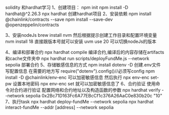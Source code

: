 solidity 和hardhat学习
1、创建项目：
npm init
npm install -D hardhat@^2.26.3
npx hardhat 创建hardhat项目
2、安装依赖
npm install @chainlink/contracts --save
npm install --save-dev @openzeppelin/contracts

3、安装nodeJs
brew install nvm  然后根据提示创建工作目录和配置环境变量
nvm install 18 直接跟版本号就可以安装
uvm use 20  可以切换nodeJs的版本

4、编译和部署合约
npx hardhat compile 编译合约,编译后的内容存储在artifacts和cache文件夹中
npx hardhat run scripts/deployFundMe.js --network sepolia 部署合约
5、存储敏感信息的方式
npm install dotenv -D 创建.env文件写配置信息 在需要的地方写 require("dotenv").config()//必须写config
npm install -D @chainlink/env-enc 可以加密敏感信息
然后执行
npx env-enc set-pw 设置本地密码
npx env-enc set 就可以加密敏感信息了
6、合约验证
使用命令对合约进行验证 配置网络和合约地址以及构造函数的参数
npx hardhat verify --network sepolia 0x2Bc71D163Fc6A77EBcCf1c376A26AaC0e830b20c "10" 
7、执行task
npx hardhat deploy-fundMe --network sepolia
npx hardhat interact-fundMe --addr [address] --network sepolia

